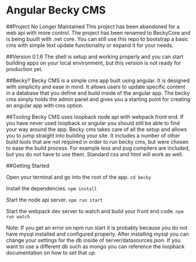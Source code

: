# Angular Becky CMS

##Project No Longer Maintained
This project has been abandoned for a web api with more control. The project has been renamed to BeckyCore and is being buuilt with .net core. You can still use this repo to bootstrap a basic cms with simple text update functionality or expand it for your needs.

##Version 0.1.6
The shell is setup and working properly and you can start building apps on your local environment, but this version is not ready for production yet.

##Becky?
Becky CMS is a simple cms app built using angular. It is designed with simplicity and ease in mind. It allows users to update specific content in a database that you define and build inside of the angular app. The becky cms simply holds the admin panel and gives you a starting point for creating an angular app with cms option.

##Tooling
Becky CMS uses loopback node api with webpack front end. If you have never used loopback or angular you should still be able to find your way around the app. Becky cms takes care of all the setup and allows you to jump straight into building your site. It includes a number of other build tools that are not required in order to run becky cms, but were chosen to ease the build process. For example less and pug compilers are included, but you do not have to use them. Standard css and html will work as well.

##Getting Started

Open your terminal and go into the root of the app.
`cd becky`

Install the dependencies.
`npm install`

Start the node api server.
`npm run start`

Start the webpack dev server to watch and build your front end code.
`npm run watch`

Note: If you get an error on npm run start it is probably because you do not have mysql installed and configured properly. After installing mysql you can change your settings for the db inside of server/datasources.json. If you want to use a different db such as mongo you can reference the loopback documentation on how to set that up.
